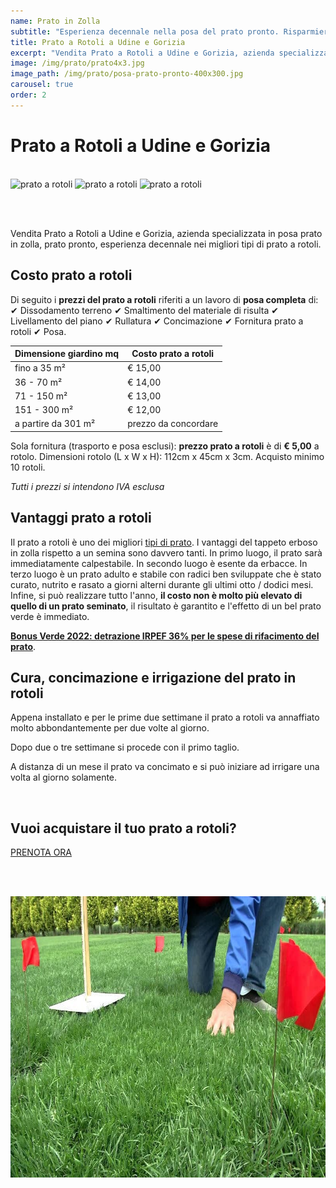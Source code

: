 ```yaml
---
name: Prato in Zolla
subtitle: "Esperienza decennale nella posa del prato pronto. Risparmierete tempo e denaro!"
title: Prato a Rotoli a Udine e Gorizia
excerpt: "Vendita Prato a Rotoli a Udine e Gorizia, azienda specializzata in posa prato in zolla, prato pronto, esperienza decennale nei migliori tipi di prato a rotoli."
image: /img/prato/prato4x3.jpg
image_path: /img/prato/posa-prato-pronto-400x300.jpg
carousel: true
order: 2
---
```

# Prato a Rotoli a Udine e Gorizia

<br>

<div class="carousel">
  <picture>
  <source media="(max-width:460px)" srcset="{{ site.baseurl }}/img/prato/prato1-400x300.jpg">
  <img class="mySlides" width="800" height="530" src="{{ site.baseurl }}/img/prato/prato1.jpg" alt="prato a rotoli" title="prato a rotoli, in Udine e Gorizia">
  </picture>
  <picture>
  <source media="(max-width:460px)" srcset="{{ page.image_path }}">
  <img class="mySlides" width="800" height="530" src="{{ site.baseurl }}/img/prato/prato2.jpg" alt="prato a rotoli" title="posa di tappeto erbosa in zolla a rotoli">
  </picture>
  <picture>
  <source media="(max-width:460px)" srcset="{{ site.baseurl }}/img/prato/prato3-400x300.jpg">
  <img class="mySlides" width="800" height="530" src="{{ site.baseurl }}/img/prato/prato3.jpg" alt="prato a rotoli" title="pallet di prato in zolla pronto per la vendita e la consegna in Udine e Gorizia">
  </picture>
</div>

<br><br>

Vendita Prato a Rotoli a Udine e Gorizia, azienda specializzata in posa prato in zolla, prato pronto, esperienza decennale nei migliori tipi di prato a rotoli.

## Costo prato a rotoli

Di seguito i **prezzi del prato a rotoli** riferiti a un lavoro di **posa completa** di: &#10004; Dissodamento terreno &#10004; Smaltimento del materiale di risulta &#10004; Livellamento del piano &#10004; Rullatura &#10004; Concimazione &#10004; Fornitura prato a rotoli &#10004; Posa.

| Dimensione giardino mq   | Costo prato a rotoli |
| -----------------------  | -------------------- |
| fino a 35 m²             | € 15,00              |
| 36 - 70 m²               | € 14,00              |
| 71 - 150 m²              | € 13,00              |
| 151 - 300 m²             | € 12,00              |
| a partire da 301 m²      | prezzo da concordare |

Sola fornitura (trasporto e posa esclusi): **prezzo prato a rotoli** è di **€ 5,00** a rotolo.
Dimensioni rotolo (L x W x H): 112cm x 45cm x 3cm. Acquisto minimo 10 rotoli.

*Tutti i prezzi si intendono IVA esclusa*

<script type="application/ld+json">
    {
      "@context": "https://schema.org/",
      "@type": "Product",
      "name": "Prato a rotoli",
      "image": [
        "https://www.potasiepe.it/img/prato/prato1x1.jpg",
        "https://www.potasiepe.it/img/prato/prato4x3.jpg",
        "https://www.potasiepe.it/img/prato/prato16x9.jpg"
       ],
      "description": "Prato a rotoli, vendita di vero tappeto erboso in zolla, prato pronto effetto, esperienza decennale nei migliori tipi di prato in rotolo.",
      "sku": "prato_mix_festuche",
      "mpn": "prato_1",
      "brand": {
        "@type": "Brand",
        "name": "POTASIEPE"
      },
      "review": {
        "@type": "Review",
        "reviewRating": {
          "@type": "Rating",
          "ratingValue": "5",
          "bestRating": "5"
        },
        "author": {
          "@type": "Person",
          "name": "Alfredo Pappacena"
        },
        "description": "Enrico ha posato il mio nuovo prato a rotoli in tempi record, sono molto soddisfatto.",
        "name": "Il prato che sognavo!"
      },
      "aggregateRating": {
        "@type": "AggregateRating",
        "ratingValue": "5",
        "reviewCount": "22"
      },
      "offers": {
        "@type": "Offer",
        "url": "https://www.potasiepe.it/prodotti/prato-a-rotoli/",
        "priceCurrency": "EUR",
        "price": "5",
        "priceValidUntil": "2021-12-31",
        "itemCondition": "https://schema.org/NewCondition",
        "availability": "https://schema.org/InStock",
        "seller": {
          "@type": "Organization",
          "name": "POTASIEPE"
        }
      }
    }
    </script>

## Vantaggi prato a rotoli

Il prato a rotoli è uno dei migliori [tipi di prato](/news/i-migliori-semi-per-il-prato/ "tipi di prato"). I vantaggi del tappeto erboso in zolla rispetto a un semina sono davvero tanti. In primo luogo, il prato sarà immediatamente calpestabile. In secondo luogo è esente da erbacce. In terzo luogo è un prato adulto e stabile con radici ben sviluppate che è stato curato, nutrito e rasato a giorni alterni durante gli ultimi otto / dodici mesi. Infine, si può realizzare tutto l'anno, **il costo non è molto più elevato di quello di un prato seminato**, il risultato è garantito e l'effetto di un bel prato verde è immediato.

[**Bonus Verde 2022: detrazione IRPEF 36% per le spese di rifacimento del prato**](/news/bonus-verde "Bonus Verde 2022").

## Cura, concimazione e irrigazione del prato in rotoli

Appena installato e per le prime due settimane il prato a rotoli va annaffiato molto abbondantemente per due volte al giorno.

Dopo due o tre settimane si procede con il primo taglio.

A distanza di un mese il prato va concimato e si può iniziare ad irrigare una volta al giorno solamente.

<br>

<div class="text-center">
  <h2>Vuoi acquistare il tuo prato a rotoli?</h2>
  <a title="Prenota adesso il tuo prato a  rotoli" href="/contatti/" class="button">PRENOTA ORA</a>
</div>

<br><br>

<picture>
  <source srcset="/img/prato/webp/cura-prato-a-rotoli.webp" type="image/webp">
  <source srcset="/img/prato/cura-prato-a-rotoli.jpg" type="image/jpeg">
  <img src="/img/prato/cura-prato-a-rotoli.jpg" width="800" height="450" alt="POTASIEPE è vendita di prato a rotoli, cure e manutenzioni del tappeto erboso in zolle" title="POTASIEPE è vendita di prato a rotoli, cure e manutenzioni del tappeto erboso in zolle">
</picture>
